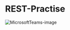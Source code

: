 # REST-Practise
![MicrosoftTeams-image](https://github.com/dhanushka365/REST-Practise/assets/66137046/f51714a1-3f24-47a0-af80-165865d2ad5a)

